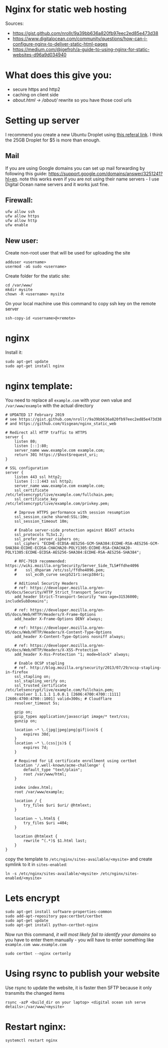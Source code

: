# Nginx for static web hosting

Sources: 
- https://gist.github.com/nrollr/9a39bb636a820fb97eec2ed85e473d38
- https://www.digitalocean.com/community/questions/how-can-i-configure-nginx-to-deliver-static-html-pages
- https://medium.com/@jgefroh/a-guide-to-using-nginx-for-static-websites-d96a9d034940


# What does this give you:

- secure https and http2 
- caching on client side
- *about.html -> /about/* rewrite so you have those cool urls




# Setting up server

I recommend you create a new Ubuntu Droplet using [this referal link](https://m.do.co/c/382cb33740a4). I think the 25GB Droplet for $5 is more than enough.

## Mail

If you are using Google domains you can set up mail forwarding by following this guide: https://support.google.com/domains/answer/3251241?hl=en. note this works even if you are not using their name servers - I use Digital Ocean name servers and it works just fine.

## Firewall:

```
ufw allow ssh
ufw allow https
ufw allow http 
ufw enable
```

##  New user:

Create non-root user that will be used for uploading the site

```
adduser <username>
usermod -aG sudo <username>
```

Create folder for the static site:

```
cd /var/www/
mkdir mysite
chown -R <username> mysite
```

On your local machine use this command to copy ssh key on the remote server
```
ssh-copy-id <username>@<remote>
```


# nginx

Install it:

```
sudo apt-get update
sudo apt-get install nginx
```


# nginx template:

You need to replace all ``example.com`` with your own value and ``/var/www/example`` with the actual directory

```
# UPDATED 17 February 2019
# see https://gist.github.com/nrollr/9a39bb636a820fb97eec2ed85e473d38
# and https://github.com/Visgean/nginx_static_web

# Redirect all HTTP traffic to HTTPS
server {
    listen 80;
    listen [::]:80;
    server_name www.example.com example.com;
    return 301 https://$host$request_uri;
}

# SSL configuration
server {
    listen 443 ssl http2;
    listen [::]:443 ssl http2;
    server_name www.example.com example.com;
    ssl_certificate      /etc/letsencrypt/live/example.com/fullchain.pem;
    ssl_certificate_key  /etc/letsencrypt/live/example.com/privkey.pem;

    # Improve HTTPS performance with session resumption
    ssl_session_cache shared:SSL:10m;
    ssl_session_timeout 10m;

    # Enable server-side protection against BEAST attacks
    ssl_protocols TLSv1.2;
    ssl_prefer_server_ciphers on;
    ssl_ciphers "ECDHE-ECDSA-AES256-GCM-SHA384:ECDHE-RSA-AES256-GCM-SHA384:ECDHE-ECDSA-CHACHA20-POLY1305:ECDHE-RSA-CHACHA20-POLY1305:ECDHE-ECDSA-AES256-SHA384:ECDHE-RSA-AES256-SHA384";

    # RFC-7919 recommended: https://wiki.mozilla.org/Security/Server_Side_TLS#ffdhe4096
    #    ssl_dhparam /etc/ssl/ffdhe4096.pem;
    #    ssl_ecdh_curve secp521r1:secp384r1;

    # Aditional Security Headers
    # ref: https://developer.mozilla.org/en-US/docs/Security/HTTP_Strict_Transport_Security
    add_header Strict-Transport-Security "max-age=31536000; includeSubDomains";

    # ref: https://developer.mozilla.org/en-US/docs/Web/HTTP/Headers/X-Frame-Options
    add_header X-Frame-Options DENY always;

    # ref: https://developer.mozilla.org/en-US/docs/Web/HTTP/Headers/X-Content-Type-Options
    add_header X-Content-Type-Options nosniff always;

    # ref: https://developer.mozilla.org/en-US/docs/Web/HTTP/Headers/X-XSS-Protection
    add_header X-Xss-Protection "1; mode=block" always;

    # Enable OCSP stapling
    # ref. http://blog.mozilla.org/security/2013/07/29/ocsp-stapling-in-firefox
    ssl_stapling on;
    ssl_stapling_verify on;
    ssl_trusted_certificate /etc/letsencrypt/live/example.com/fullchain.pem;
    resolver 1.1.1.1 1.0.0.1 [2606:4700:4700::1111] [2606:4700:4700::1001] valid=300s; # Cloudflare
    resolver_timeout 5s;

    gzip on;
    gzip_types application/javascript image/* text/css;
    gunzip on;

    location ~* \.(jpg|jpeg|png|gif|ico)$ {
        expires 30d;
    }
    location ~* \.(css|js)$ {
        expires 7d;
    }

    # Required for LE certificate enrollment using certbot
    location '/.well-known/acme-challenge' {
        default_type "text/plain";
        root /var/www/html;
    }

    index index.html;
    root /var/www/example;

    location / {
        try_files $uri $uri/ @htmlext;
    }

    location ~ \.html$ {
        try_files $uri =404;
    }

    location @htmlext {
        rewrite ^(.*)$ $1.html last;
    }
}
```

copy the template to ``/etc/nginx/sites-available/<mysite>`` and create symlink to it in ``sites-enabled``:

```
ln -s /etc/nginx/sites-available/<mysite> /etc/nginx/sites-enabled/<mysite>
```

# Lets encrypt

```
sudo apt-get install software-properties-common
sudo add-apt-repository ppa:certbot/certbot
sudo apt-get update
sudo apt-get install python-certbot-nginx
```

Now run this command, *it will most likely fail to identify your domains* so you have to enter them manually - you will have to enter something like ``example.com www.example.com``
```
sudo certbot --nginx certonly
```

# Using rsync to publish your website 

Use rsync to update the website, it is faster then SFTP because it only transmits the changed items

```
rsync -azP <build_dir on your laptop> <digital ocean ssh serve details>:/var/www/<mysite>
```

# Restart nginx:

```
systemctl restart nginx
```
